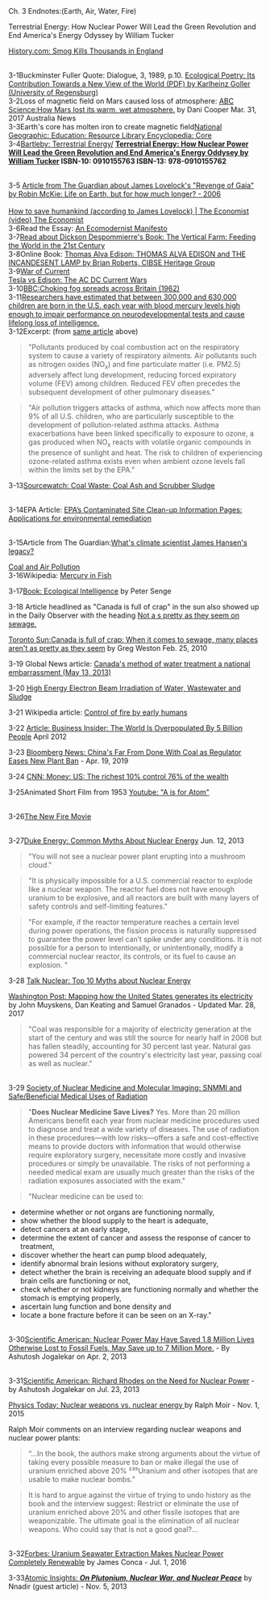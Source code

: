 <div class="chap-title">Ch. 3 Endnotes:(Earth, Air, Water, Fire)</div>

<div class="my-endnotes">

Terrestrial Energy: How Nuclear Power Will Lead the Green Revolution and End America's Energy Odyssey  by William Tucker

<a href="http://www.history.com/this-day-in-history/smog-kills-thousands-in-england" target="_blank">History.com: Smog Kills Thousands in England</a>

<a class="anch" name="ch3-1"></a><br />
<span class="endnotebold">3-1</span>Buckminster Fuller Quote: Dialogue, 3, 1989, p.10. <a href="https://epub.uni-regensburg.de/27352/1/ubr13569_ocr.pdf" target="_blank">Ecological Poetry: Its Contribution Towards a New View of the World (PDF) by Karlheinz Goller (University of Regensburg)</a></li>
<a class="anch" name="ch3-2"></a><br />
<span class="endnotebold">3-2</span>Loss of magnetic field on Mars caused loss of atmosphere: <a href="http://www.abc.net.au/news/science/2017-03-31/majority-of-mars-atmosphere-lost-in-space/8400840" target="_blank">ABC Science:How Mars lost its warm, wet atmosphere.</a> by Dani Cooper Mar. 31, 2017 Australia News
<a class="anch" name="ch3-3"></a>
<br />
<span class="endnotebold">3-3</span>Earth's core has molten iron to create magnetic field<a href="https://www.nationalgeographic.org/encyclopedia/core/" target="_blank">National Geographic: Education: Resource Library Encyclopedia: Core</a>
<a class="anch" name="ch3-4"></a>
<br />
<span class="endnotebold">3-4</span><a href="http://bartlebythepublisher.com/featured/terrestrial-energy/">Bartleby: Terrestrial Energy/</a>
<strong><a href="https://www.amazon.com/Terrestrial-Energy-Nuclear-Revolution-Americas/dp/0910155763/ref=sr_1_1?ie=UTF8&qid=1518400589&sr=8-1&keywords=terrestrial+energy+tucker" target="_blank">Terrestrial Energy: How Nuclear Power Will Lead the Green Revolution and End America's Energy Oddysey by William Tucker</a> ISBN-10: 0910155763
ISBN-13: 978-0910155762</strong>

<a class="anch" name="ch3-5"></a><br />
<span class="endnotebold">3-5</span> <a href="https://www.theguardian.com/books/2006/feb/12/scienceandnature.features" target="_blank">Article from The Guardian about James Lovelock's "Revenge of Gaia" by Robin McKie: Life on Earth, but for how much longer? - 2006</a><br /><br />
<a href="https://youtu.be/HuGj5n_vYz4" target="_blank">How to save humankind (according to James Lovelock) | The Economist (video) The Economist</a>
<a class="anch" name="ch3-6"></a><br />
<span class="endnotebold">3-6</span>Read the Essay: <a href="http://www.ecomodernism.org/" target="_blank">An Ecomodernist Manifesto</a>
<a class="anch" name="ch3-7"></a><br />
<span class="endnotebold">3-7</span><a href="http://www.verticalfarm.com" target="_blank">Read about Dickson Despommierre's Book: The Vertical Farm: Feeding the World in the 21st Century</a>
<a class="anch" name="ch3-8"></a><br />
<span class="endnotebold">3-8</span>Online Book: <a href="http://www.hevac-heritage.org/built_environment/pioneers_revisited/surnames_a-o/edison.pdf" target="_blank">Thomas Alva Edison: THOMAS ALVA EDISON and
THE INCANDESENT LAMP by Brian Roberts, CIBSE Heritage Group</a>
<a class="anch" name="ch3-9"></a><br />
<span class="endnotebold">3-9</span><a href="https://www.energy.gov/articles/war-currents-ac-vs-dc-power">War of Current</a><br /><a href="https://cosmosmagazine.com/technology/tesla-vs-edison-the-ac-dc-current-wars-make-a-comeback" target="_blank">Tesla vs Edison: The AC DC Current Wars</a>
<a class="anch" name="ch3-10"></a><br />
<span class="endnotebold">3-10</span><a href="http://news.bbc.co.uk/onthisday/hi/dates/stories/december/6/newsid_3251000/3251001.stm">BBC:Choking fog spreads across Britain (1962)</a>
<a class="anch" name="ch3-11"></a><br />
<span class="endnotebold">3-11</span><a href="https://www.sourcewatch.org/index.php/Air_pollution_from_coal-fired_power_plants" target="_blank">Researchers have estimated that between 300,000 and 630,000 children are born in the U.S. each year with blood mercury levels high enough to impair performance on neurodevelopmental tests and cause lifelong loss of intelligence.</a>
<a class="anch" name="ch3-12"></a><br />
<span class="endnotebold">3-12</span>Excerpt: (from <a href="https://www.sourcewatch.org/index.php/Air_pollution_from_coal-fired_power_plants" target="_blank">same article</a> above)
> "Pollutants produced by coal combustion act on the respiratory system to cause a variety of respiratory ailments. Air pollutants such as nitrogen oxides (NO<sub>x</sub>) and fine particulate matter (i.e. PM2.5) adversely affect lung development, reducing forced expiratory volume (FEV) among children. Reduced FEV often precedes the subsequent development of other pulmonary diseases."

> "Air pollution triggers attacks of asthma, which now affects more than 9% of all U.S. children, who are particularly susceptible to the development of pollution-related asthma attacks. Asthma exacerbations have been linked specifically to exposure to ozone, a gas produced when NO<sub>x</sub> reacts with volatile organic compounds in the presence of sunlight and heat. The risk to children of experiencing ozone-related asthma exists even when ambient ozone levels fall within the limits set by the EPA."

<a class="anch" name="ch3-13"></a>
<span class="endnotebold">3-13</span><a href="https://www.sourcewatch.org/index.php/Coal_waste#Coal_ash_and_scrubber_sludge" target="_blank">Sourcewatch: Coal Waste: Coal Ash and Scrubber Sludge</a>

<a class="anch" name="ch3-14"></a><br />
<span class="endnotebold">3-14</span>EPA Article: <a href="https://clu-in.org/techfocus/default.focus/sec/Nanotechnology:_Applications_for_Environmental_Remediation/cat/Application/" target="_blank">EPA’s Contaminated Site Clean-up Information Pages: Applications for environmental remediation</a>

<a class="anch" name="ch3-15"></a><br />
<span class="endnotebold">3-15</span>Article from The Guardian:<a href="https://www.theguardian.com/environment/climate-consensus-97-per-cent/2013/apr/29/climate-scientist-james-hansen-legacy" target="_blank">What's climate scientist James Hansen's legacy?</a>

<a href="http://www.ucsusa.org/clean_energy/coalvswind/c02c.html#.VbL-cLNViko" target="_blank">Coal and Air Pollution</a>
<a class="anch" name="ch3-16"></a><br />
<span class="endnotebold">3-16</span>Wikipedia: <a href="https://en.wikipedia.org/wiki/Mercury_in_fish#Origins_of_mercury_pollution" target="_blank">Mercury in Fish</a>

<a class="anch" name="ch3-17"></a>
<span class="endnotebold">3-17</span><a href="https://www.keystepmedia.com/shop/ecological-intelligence/#.WwIpDCkmCSo" target="_blank">Book: Ecological Intelligence</a> by Peter Senge

<a class="anch" name="ch3-18"></a>
<span class="endnotebold">3-18</span> Article headlined as "Canada is full of crap" in the sun also showed up in the Daily Observer with the heading <a href="http://www.thedailyobserver.ca/2010/02/18/not-as-pretty-as-they-seem-on-sewage-11" target="_blank">Not a s pretty as they seem on sewage.</a>


<a href="http://nualgi.blogspot.com/2010/02/canada-is-full-of-crap-sewage.html" target="_blank">Toronto Sun:Canada is full of crap: When it comes to sewage, many places aren't as pretty as they seem</a> by Greg Weston Feb. 25, 2010</a>



<a class="anch" name="ch3-19"></a>
<span class="endnotebold">3-19</span> Global News article: <a href="https://globalnews.ca/news/545254/canadas-method-of-water-treatment-a-national-embarrassment/" target="_blank">Canada's method of water treatment a national embarrassment (May 13, 2013)</a>

<a class="anch" name="ch3-20"></a>
<span class="endnotebold">3-20</span> <a href="https://link.springer.com/chapter/10.1007/978-1-4615-3392-4_1" target="_blank">High Energy Electron Beam Irradiation of Water, Wastewater and Sludge</a>

<a class="anch" name="ch3-21"></a>
<span class="endnotebold">3-21</span> Wikipedia article: <a href="https://en.wikipedia.org/wiki/Control_of_fire_by_early_humans" target="_blank">Control of fire by early humans</a>

<a class="anch" name="ch3-22"></a>
<span class="endnotebold">3-22</span> <a href="http://www.businessinsider.com/paul-ehrlich-population-growth-2012-4" target="_blank">Article: Business Insider: The World Is Overpopulated By 5 Billion People</a> April 2012

<a class="anch" name="ch3-23"></a>
<span class="endnotebold">3-23</span> <a href="https://www.bloomberg.com/news/articles/2019-04-19/china-s-far-from-done-with-coal-as-regulator-eases-new-plant-ban" target="_blank">Bloomberg News: China's Far From Done With Coal as Regulator Eases New Plant Ban</a> -  Apr. 19, 2019

<a class="anch" name="ch3-24"></a>
<span class="endnotebold">3-24</span> <a href="http://money.cnn.com/2016/08/18/pf/wealth-inequality/index.html" target="_blank">CNN: Money: US: The richest 10% control 76% of the wealth</a>

<a class="anch" name="ch3-25"></a>
<span class="endnotebold">3-25</span>Animated Short Film from 1953 <a href="https://youtu.be/Gi-ItrJISQE">Youtube: "A is for Atom"</a>

<a class="anch" name="ch3-26"></a><br />
<span class="endnotebold">3-26</span><a href="http://newfiremovie.com" target="_target">The New Fire Movie</a>

<a class="anch" name="ch3-27"></a><br />
<span class="endnotebold">3-27</span><a href="https://nuclear.duke-energy.com/2013/06/12/common-myths-about-nuclear-energy" target="_blank">Duke Energy: Common Myths About Nuclear Energy</a> Jun. 12, 2013

> "You will not see a nuclear power plant erupting into a mushroom cloud."

> "It is physically impossible for a U.S. commercial reactor to explode like a nuclear weapon. The reactor fuel does not have enough uranium to be explosive, and all reactors are built with many layers of safety controls and self-limiting features."

> "For example, if the reactor temperature reaches a certain level during power operations, the fission process is naturally suppressed to guarantee the power level can’t spike under any conditions. It is not possible for a person to intentionally, or unintentionally, modify a commercial nuclear reactor, its controls, or its fuel to cause an explosion. "

<a class="anch" name="ch3-28"></a>
<span class="endnotebold">3-28</span> <a href="http://talknuclear.ca/2016/08/top-10-myths-about-nuclear-energy/"  target="_blank">Talk Nuclear: Top 10 Myths about Nuclear Energy</a>

<a href="https://www.washingtonpost.com/graphics/national/power-plants/?noredirect=on&utm_term=.3b6673fa93ee" target="_blank"> Washington Post: Mapping how the United States generates its electricity</a> by John Muyskens, Dan Keating and Samuel Granados - Updated Mar. 28, 2017

> "Coal was responsible for a majority of electricity generation at the start of the century and was still the source for nearly half in 2008 but has fallen steadily, accounting for 30 percent last year. Natural gas powered 34 percent of the country's electricity last year, passing coal as well as nuclear."

<a class="anch" name="ch3-29"></a><br />
<span class="endnotebold">3-29</span> <a href="http://www.snmmi.org/ClinicalPractice/content.aspx?ItemNumber=4825" taget="_blank">Society of Nuclear Medicine and Molecular Imaging: SNMMI and Safe/Beneficial Medical Uses of Radiation</a>

> "<strong>Does Nuclear Medicine Save Lives?</strong> Yes. More than 20 million Americans benefit each year from nuclear medicine procedures used to diagnose and treat a wide variety of diseases. The use of radiation in these procedures—with low risks—offers a safe and cost-effective means to provide doctors with information that would otherwise require exploratory surgery, necessitate more costly and invasive procedures or simply be unavailable. The risks of not performing a needed medical exam are usually much greater than the risks of the radiation exposures associated with the exam."

> "Nuclear medicine can be used to:
<ul><li>determine whether or not organs are functioning normally,</li>
<li>show whether the blood supply to the heart is adequate,</li>
<li>detect cancers at an early stage,</li>
<li>determine the extent of cancer and assess the response of cancer to treatment,</li>
<li>discover whether the heart can pump blood adequately,</li>
<li>identify abnormal brain lesions without exploratory surgery,</li>
<li>detect whether the brain is receiving an adequate blood supply and if brain cells are functioning or not,</li>
<li>check whether or not kidneys are functioning normally and whether the stomach is emptying properly,</li>
<li>ascertain lung function and bone density and</li>
<li>locate a bone fracture before it can be seen on an X-ray."</li></ul>

<a cass="anch" name="ch3-30"></a><br />
<span class="endnotebold">3-30</span><a href="https://blogs.scientificamerican.com/the-curious-wavefunction/nuclear-power-may-have-saved-1-8-million-lives-otherwise-lost-to-fossil-fuels-may-save-up-to-7-million-more/" target="_blank">Scientific American: Nuclear Power May Have Saved 1.8 Million Lives Otherwise Lost to Fossil Fuels, May Save up to 7 Million More.</a> - By Ashutosh Jogalekar on Apr. 2, 2013

<a class="anch" name="ch3-31"></a><br />
<span class="endnotebold">3-31</span><a href="https://blogs.scientificamerican.com/the-curious-wavefunction/richard-rhodes-on-the-need-for-nuclear-power/" target="_blank">Scientific American: Richard Rhodes on the Need for Nuclear Power</a> - by Ashutosh Jogalekar on Jul. 23, 2013<br />

<a href="https://physicstoday.scitation.org/doi/10.1063/PT.3.2960" target="_blank">Physics Today: Nuclear weapons vs. nuclear energy </a> by Ralph Moir - Nov. 1, 2015

Ralph Moir comments on an interview regarding nuclear weapons and nuclear power plants:
>“...In the book, the authors make strong arguments about the virtue of taking every possible measure to ban or make illegal the use of uranium enriched above 20% ²³⁵Uranium and other isotopes that are usable to make nuclear bombs."

>It is hard to argue against the virtue of trying to undo history as the book and the interview suggest: Restrict or eliminate the use of uranium enriched above 20% and other fissile isotopes that are weaponizable. The ultimate goal is the elimination of all nuclear weapons. Who could say that is not a good goal?...


<a class="anch" name="ch3-32"></a><br />
<span class="endnotebold">3-32</span><a href="https://www.forbes.com/sites/jamesconca/2016/07/01/uranium-seawater-extraction-makes-nuclear-power-completely-renewable/" target="_blank">Forbes: Uranium Seawater Extraction Makes Nuclear Power Completely Renewable</a> by James Conca - Jul. 1, 2016


<a class="anch" name="ch3-33"></a><span class="endnotebold">3-33</span><a href="https://atomicinsights.com/plutonium-nuclear-war-nuclear-peace/" target="_blank">Atomic Insights: <strong><i>On Plutonium, Nuclear War, and Nuclear Peace</i></strong></a> by Nnadir (guest article) - Nov. 5, 2013
</div>
